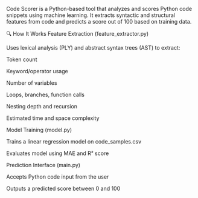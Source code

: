 Code Scorer is a Python-based tool that analyzes and scores Python code snippets using machine learning. It extracts syntactic and structural features from code and predicts a score out of 100 based on training data.

🔍 How It Works
Feature Extraction (feature_extractor.py)

Uses lexical analysis (PLY) and abstract syntax trees (AST) to extract:

Token count

Keyword/operator usage

Number of variables

Loops, branches, function calls

Nesting depth and recursion

Estimated time and space complexity

Model Training (model.py)

Trains a linear regression model on code_samples.csv

Evaluates model using MAE and R² score

Prediction Interface (main.py)

Accepts Python code input from the user

Outputs a predicted score between 0 and 100